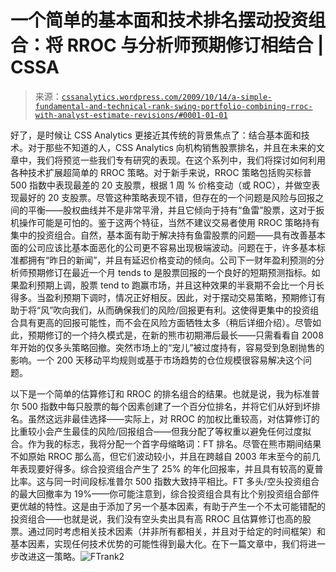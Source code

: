 <!--yml

类别：未分类

日期：2024-05-12 18:44:50

-->

# 一个简单的基本面和技术排名摆动投资组合：将 RROC 与分析师预期修订相结合 | CSSA

> 来源：[`cssanalytics.wordpress.com/2009/10/14/a-simple-fundamental-and-technical-rank-swing-portfolio-combining-rroc-with-analyst-estimate-revisions/#0001-01-01`](https://cssanalytics.wordpress.com/2009/10/14/a-simple-fundamental-and-technical-rank-swing-portfolio-combining-rroc-with-analyst-estimate-revisions/#0001-01-01)

好了，是时候让 CSS Analytics 更接近其传统的背景焦点了：结合基本面和技术。对于那些不知道的人，CSS Analytics 向机构销售股票排名，并且在未来的文章中，我们将预览一些我们专有研究的表现。在这个系列中，我们将探讨如何利用各种技术扩展超简单的 RROC 策略。对于新手来说，RROC 策略包括购买标普 500 指数中表现最差的 20 支股票，根据 1 周 % 价格变动（或 ROC），并做空表现最好的 20 支股票。尽管这种策略表现不错，但存在的一个问题是风险与回报之间的平衡——股权曲线并不是非常平滑，并且它倾向于持有“鱼雷”股票，这对于扳机操作可能是可怕的。鉴于这两个特征，当然不建议交易者使用 RROC 策略持有集中的投资组合。自然，基本面有助于解决持有鱼雷股票的问题——具有改善基本面的公司应该比基本面恶化的公司更不容易出现极端波动。问题在于，许多基本标准都拥有“昨日的新闻”，并且有延迟价格变动的倾向。公司下一财年盈利预测的分析师预期修订在最近一个月 tends to 是股票回报的一个良好的短期预测指标。如果盈利预期上调，股票 tend to 跑赢市场，并且这种效果的半衰期不会比一个月长得多。当盈利预期下调时，情况正好相反。因此，对于摆动交易策略，预期修订有助于将“风”吹向我们，从而确保我们的风险/回报更有利。这使得更集中的投资组合具有更高的回报可能性，而不会在风险方面牺牲太多（稍后详细介绍）。尽管如此，预期修订的一个持久模式是，在新的熊市初期滞后最长——只需看看自 2008 年开始的仅多头策略回撤。突然市场上的“宠儿”被过度持有，容易受到急剧抛售的影响。一个 200 天移动平均规则或基于市场趋势的仓位规模很容易解决这个问题。

以下是一个简单的估算修订和 RROC 的排名组合的结果。也就是说，我为标准普尔 500 指数中每只股票的每个因素创建了一个百分位排名，并将它们从好到坏排名。虽然这远非最佳选择——实际上，对 RROC 的加权比重较高，对估算修订的比重较小会产生最佳的风险/回报组合——但我分配了等权重以避免任何过度拟合。作为我的标志，我将分配一个首字母缩略词：FT 排名。尽管在熊市期间结果不如原始 RROC 那么高，但它们波动较小，并且在跨越自 2003 年末至今的前几年表现要好得多。综合投资组合产生了 25% 的年化回报率，并且具有较高的夏普比率。这与同一时间段标准普尔 500 指数大致持平相比。FT 多头/空头投资组合的最大回撤率为 19%——你可能注意到，综合投资组合具有比个别投资组合部件更优越的特性。这是由于添加了另一个基本因素，有助于产生一个不太可能错配的投资组合——也就是说，我们没有空头卖出具有高 RROC 且估算修订也高的股票。通过同时考虑相关技术因素（并非所有都相关，并且对于给定的时间框架）和基本因素，实现任何技术优势的可能性得到最大化。在下一篇文章中，我们将进一步改进这一策略。![FTrank2](https://cssanalytics.files.wordpress.com/2009/10/ftrank22.jpg)

